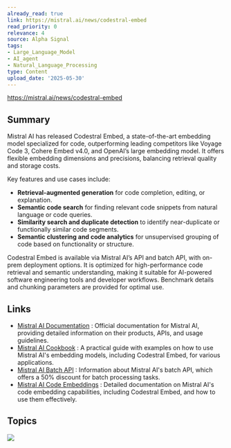 ```yaml
---
already_read: true
link: https://mistral.ai/news/codestral-embed
read_priority: 0
relevance: 4
source: Alpha Signal
tags:
- Large_Language_Model
- AI_agent
- Natural_Language_Processing
type: Content
upload_date: '2025-05-30'
---
```


https://mistral.ai/news/codestral-embed
## Summary

Mistral AI has released Codestral Embed, a state-of-the-art embedding model specialized for code, outperforming leading competitors like Voyage Code 3, Cohere Embed v4.0, and OpenAI’s large embedding model. It offers flexible embedding dimensions and precisions, balancing retrieval quality and storage costs.

Key features and use cases include:
- **Retrieval-augmented generation** for code completion, editing, or explanation.
- **Semantic code search** for finding relevant code snippets from natural language or code queries.
- **Similarity search and duplicate detection** to identify near-duplicate or functionally similar code segments.
- **Semantic clustering and code analytics** for unsupervised grouping of code based on functionality or structure.

Codestral Embed is available via Mistral AI’s API and batch API, with on-prem deployment options. It is optimized for high-performance code retrieval and semantic understanding, making it suitable for AI-powered software engineering tools and developer workflows. Benchmark details and chunking parameters are provided for optimal use.
## Links

- [Mistral AI Documentation](https://docs.mistral.ai/) : Official documentation for Mistral AI, providing detailed information on their products, APIs, and usage guidelines.
- [Mistral AI Cookbook](https://colab.research.google.com/github/mistralai/cookbook/blob/main/mistral/embeddings/code_embedding.ipynb) : A practical guide with examples on how to use Mistral AI's embedding models, including Codestral Embed, for various applications.
- [Mistral AI Batch API](https://docs.mistral.ai/capabilities/batch/) : Information about Mistral AI's batch API, which offers a 50% discount for batch processing tasks.
- [Mistral AI Code Embeddings](https://docs.mistral.ai/capabilities/embeddings/code_embeddings/) : Detailed documentation on Mistral AI's code embedding capabilities, including Codestral Embed, and how to use them effectively.

## Topics

![](topics/Model/Codestral%20Embed)